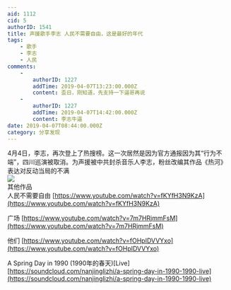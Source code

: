 ```yaml
---
aid: 1112
cid: 5
authorID: 1541
title: 声援歌手李志 人民不需要自由，这是最好的年代
tags:
    - 歌手
    - 李志
    - 人民
comments:
    -
        authorID: 1227
        addTime: 2019-04-07T13:23:00.000Z
        content: 歪日，刚知道，先支持一下逼哥再说
    -
        authorID: 1227
        addTime: 2019-04-07T14:42:00.000Z
        content: 李志牛逼
date: 2019-04-07T08:44:00.000Z
category: 分享发现
---
```


4月4日，李志，再次登上了热搜榜。这一次居然是因为官方通报因为其“行为不端”，四川巡演被取消。为声援被中共封杀音乐人李志，粉丝改编其作品《热河》表达对反动当局的不满  
![](https://telegra.ph/file/58fb2f74a45ee4ac8c7ea.png)  
其他作品  
人民不需要自由 [https://www.youtube.com/watch?v=fKYfH3N9KzA](https://www.youtube.com/watch?v=fKYfH3N9KzA)

广场 [https://www.youtube.com/watch?v=7m7HRjmmFsM](https://www.youtube.com/watch?v=7m7HRjmmFsM)

他们 [https://www.youtube.com/watch?v=fOHpIDVVYxo](https://www.youtube.com/watch?v=fOHpIDVVYxo)

A Spring Day in 1990 (1990年的春天)\[Live\] [https://soundcloud.com/nanjinglizhi/a-spring-day-in-1990-1990-live](https://soundcloud.com/nanjinglizhi/a-spring-day-in-1990-1990-live)
